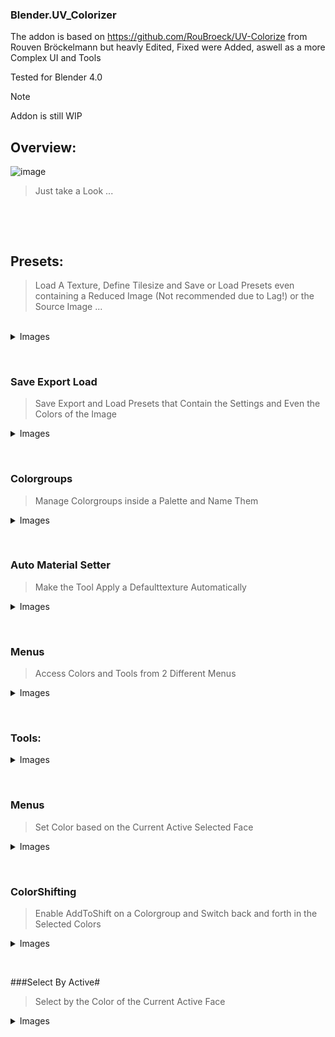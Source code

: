 ### Blender.UV_Colorizer

The addon is based on https://github.com/RouBroeck/UV-Colorize from Rouven Bröckelmann
but heavly Edited, Fixed were Added, aswell as a more Complex UI and Tools

Tested for Blender 4.0
 

> [!NOTE]
> Addon is still WIP
	

## Overview:

![image](https://github.com/AnimefanPostUP/Blender.UV_Colorizer/assets/93488236/729d68a6-ff52-4a91-b8df-8ce2a354598e)
	
>Just take a Look
>...
<br />

 &emsp;
 
## Presets:
	
>Load A Texture, Define Tilesize and Save or Load Presets even containing a Reduced Image (Not recommended due to Lag!) or the Source Image
>...
<br />


<details>
<summary>Images</summary>
	
![image](https://github.com/AnimefanPostUP/Blender.UV_Colorizer/assets/93488236/548803a7-c249-4ffe-b841-05cb0f2ee2eb)
![image](https://github.com/AnimefanPostUP/Blender.UV_Colorizer/assets/93488236/a985df5a-34b4-41f2-90b7-a87bd2dc0ef2)	
![image](https://github.com/AnimefanPostUP/Blender.UV_Colorizer/assets/93488236/7768eeb0-bb4c-4cba-9523-64af4da95cbe)

</details>

 &emsp;

 ### Save Export Load
 >Save Export and Load Presets that Contain the Settings and Even the Colors of the Image
 <details>
<summary>Images</summary>
<br />

![image](https://github.com/AnimefanPostUP/Blender.UV_Colorizer/assets/93488236/fe69de02-96ee-4e7e-b4a2-d96de4d31203)
![image](https://github.com/AnimefanPostUP/Blender.UV_Colorizer/assets/93488236/18b0b903-5cd0-4165-b0dc-a8f072476e50)

<br />
</details>


 &emsp;


### Colorgroups
>Manage Colorgroups inside a Palette and Name Them
<details>
<summary>Images</summary>
<br />

>![image](https://github.com/AnimefanPostUP/Blender.UV_Colorizer/assets/93488236/653667b3-8c82-4286-9133-f36110b6a95a)
>![image](https://github.com/AnimefanPostUP/Blender.UV_Colorizer/assets/93488236/6bddae9c-4cc7-4eeb-9b3d-871af9422181)

><br />
</details>


 &emsp;

 
### Auto Material Setter
>Make the Tool Apply a Defaulttexture Automatically
<details>
<summary>Images</summary>
><br />

>![image](https://github.com/AnimefanPostUP/Blender.UV_Colorizer/assets/93488236/4313e67e-6f0f-4567-afe2-fa9baf104616)
><br />
</details>


 &emsp;


 ### Menus
 >Access Colors and Tools from 2 Different Menus
<details>
<summary>Images</summary>
><br />

>![image](https://github.com/AnimefanPostUP/Blender.UV_Colorizer/assets/93488236/a21e2460-5c12-4eef-adc3-fd6271e54f44)
>![image](https://github.com/AnimefanPostUP/Blender.UV_Colorizer/assets/93488236/bc0ec756-0967-479f-a26f-765f98ca4064)
>![image](https://github.com/AnimefanPostUP/Blender.UV_Colorizer/assets/93488236/513b89ed-6214-46f1-8a3f-c64f10cf664d)
><br />
<br />
</details>

 &emsp;


### Tools:
<details>
<summary>Images</summary>
>Rightclick on the Tools Buttons to Assign Shortcuts!
>Hover other Buttons to get Additional Information!
>
><br />

>![image](https://github.com/AnimefanPostUP/Blender.UV_Colorizer/assets/93488236/b32bb531-6c57-491a-9692-d6cc905a2275)
><br />	
</details>


 &emsp;


### Menus 
>Set Color based on the Current Active Selected Face
<details>
<summary>Images</summary>
><br />

>![image](https://github.com/AnimefanPostUP/Blender.UV_Colorizer/assets/93488236/17d0b748-312f-4b8f-bc67-f2481878c3db)
><br />
</details>


 &emsp;


### ColorShifting
>Enable AddToShift on a Colorgroup and Switch back and forth in the Selected Colors
<details>
<summary>Images</summary>
><br />

>![image](https://github.com/AnimefanPostUP/Blender.UV_Colorizer/assets/93488236/0c549ed3-1875-4b47-9ca9-b350e8b4f181)
><br />
</details>


 &emsp;


###Select By Active#
>Select by the Color of the Current Active Face
<details>
<summary>Images</summary>
><br />

>![image](https://github.com/AnimefanPostUP/Blender.UV_Colorizer/assets/93488236/2f2c24f6-f436-4e74-b033-5ee949e7dac3)
><br />
</details>


